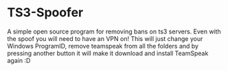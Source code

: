 # TS3-Spoofer
A simple open source program for removing bans on ts3 servers. Even with the spoof you will need to have an VPN on! 
This will just change your Windows ProgramID, remove teamspeak from all the folders and by pressing another button it will make it download and install TeamSpeak again :D
